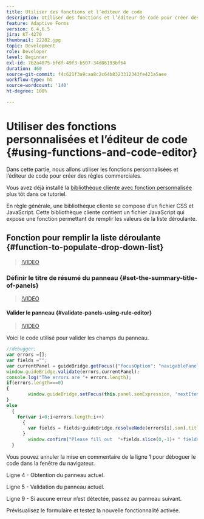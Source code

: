```yaml
---
title: Utiliser des fonctions et l’éditeur de code
description: Utiliser des fonctions et l’éditeur de code pour créer des règles commerciales
feature: Adaptive Forms
version: 6.4,6.5
jira: KT-4270
thumbnail: 22282.jpg
topic: Development
role: Developer
level: Beginner
exl-id: 7b2a4075-bfdf-49f3-b507-34d86193bf64
duration: 460
source-git-commit: f4c621f3a9caa8c2c64b8323312343fe421a5aee
workflow-type: ht
source-wordcount: '140'
ht-degree: 100%

---
```


# Utiliser des fonctions personnalisées et l’éditeur de code {#using-functions-and-code-editor}

Dans cette partie, nous allons utiliser les fonctions personnalisées et l’éditeur de code pour créer des règles commerciales.

Vous avez déjà installé la [bibliothèque cliente avec fonction personnalisée](assets/client-libs-and-logo.zip) plus tôt dans ce tutoriel.

En règle générale, une bibliothèque cliente se compose d’un fichier CSS et JavaScript. Cette bibliothèque cliente contient un fichier JavaScript qui expose une fonction permettant de remplir les valeurs de la liste déroulante.


## Fonction pour remplir la liste déroulante {#function-to-populate-drop-down-list}

>[!VIDEO](https://video.tv.adobe.com/v/22282?quality=12&learn=on)

### Définir le titre de résumé du panneau {#set-the-summary-title-of-panels}

>[!VIDEO](https://video.tv.adobe.com/v/28387?quality=12&learn=on)

#### Valider le panneau {#validate-panels-using-rule-editor}

>[!VIDEO](https://video.tv.adobe.com/v/28409?quality=12&learn=on)

Voici le code utilisé pour valider les champs du panneau.

```javascript
//debugger;
var errors =[];
var fields ="";
var currentPanel = guideBridge.getFocus({"focusOption": "navigablePanel"});
window.guideBridge.validate(errors,currentPanel);
console.log("The errors are "+ errors.length);
if(errors.length===0)
{
        window.guideBridge.setFocus(this.panel.somExpression, 'nextItem', true);
}
else
  {
    for(var i=0;i<errors.length;i++)
      {
        var fields = fields+guideBridge.resolveNode(errors[i].som).title+" , ";
      }
        window.confirm("Please fill out  "+fields.slice(0,-1)+ " fields");
  }
```

Vous pouvez annuler la mise en commentaire de la ligne 1 pour déboguer le code dans la fenêtre du navigateur.

Ligne 4 - Obtention du panneau actuel.

Ligne 5 - Validation du panneau actuel.

Ligne 9 - Si aucune erreur n’est détectée, passez au panneau suivant.

Prévisualisez le formulaire et testez la nouvelle fonctionnalité activée.
